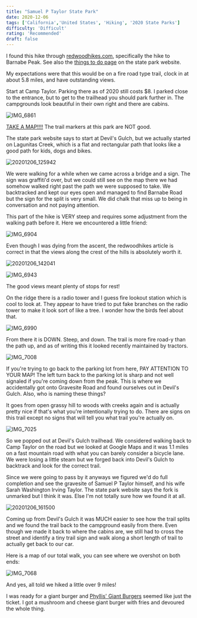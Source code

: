 ```yaml
---
title: "Samuel P Taylor State Park"
date: 2020-12-06
tags: ['California','United States', 'Hiking', '2020 State Parks']
difficulty: 'Difficult'
rating: 'Recommended'
draft: false
---
```


I found this hike through [redwoodhikes.com](http://www.redwoodhikes.com/Taylor/Barnabe.html), specifically the hike to Barnabe Peak. See also the [things to do page](https://www.parks.ca.gov/?page_id=28537) on the state park website. 

My expectations were that this would be on a fire road type trail, clock in at about 5.8 miles, and have outstanding views.

Start at Camp Taylor. Parking there as of 2020 still costs $8. I parked close to the entrance, but to get to the trailhead you should park further in. The campgrounds look beautiful in their own right and there are cabins.

![IMG_6861](/images/IMG_6861.jpg)

[TAKE A MAP!!!!](https://www.parks.ca.gov/pages/469/files/samuelptaylorfinalweblayout072715.pdf) The trail markers at this park are NOT good.

The state park website says to start at Devil's Gulch, but we actually started on Lagunitas Creek, which is a flat and rectangular path that looks like a good path for kids, dogs and bikes.

![20201206_125942](/images/20201206_125942.jpg)

We were walking for a while when we came across a bridge and a sign. The sign was graffiti'd over, but we could still see on the map there we had somehow walked right past the path we were supposed to take. We backtracked and kept our eyes open and managed to find Barnabe Road but the sign for the split is very small. We did chalk that miss up to being in conversation and not paying attention.

This part of the hike is VERY steep and requires some adjustment from the walking path before it. Here we encountered a little friend:

![IMG_6904](/images/IMG_6904.jpg)

Even though I was dying from the ascent, the redwoodhikes article is correct in that the views along the crest of the hills is absolutely worth it. 

![20201206_142041](/images/20201206_142041.jpg)

![IMG_6943](/images/IMG_6943.jpg)

The good views meant plenty of stops for rest!

On the ridge there is a radio tower and I guess fire lookout station which is cool to look at. They appear to have tried to put fake branches on the radio tower to make it look sort of like a tree. I wonder how the birds feel about that.

![IMG_6990](/images/IMG_6990.jpg)

From there it is DOWN. Steep, and down. The trail is more fire road-y than the path up, and as of writing this it looked recently maintained by tractors. 

![IMG_7008](/images/IMG_7008.jpg)

If you're trying to go back to the parking lot from here, PAY ATTENTION TO YOUR MAP! The left turn back to the parking lot is sharp and not well signaled if you're coming down from the peak. This is where we accidentally got onto Gravesite Road and found ourselves out in Devil's Gulch. Also, who is naming these things?

It goes from open grassy hill to woods with creeks again and is actually pretty nice if that's what you're intentionally trying to do. There are signs on this trail except no signs that will tell you what trail you're actually on.

![IMG_7025](/images/IMG_7025.jpg)

So we popped out at Devil's Gulch trailhead. We considered walking back to Camp Taylor on the road but we looked at Google Maps and it was 1.1 miles on a fast mountain road with what you can barely consider a bicycle lane. We were losing a little steam but we forged back into Devil's Gulch to backtrack and look for the correct trail.

Since we were going to pass by it anyways we figured we'd do full completion and see the gravesite of Samuel P Taylor himself, and his wife Sarah Washington Irving Taylor. The state park website says the fork is unmarked but I think it was. Else I'm not totally sure how we found it at all.

![20201206_161500](/images/20201206_161500.jpg)

Coming up from Devil's Gulch it was MUCH easier to see how the trail splits and we found the trail back to the campground easily from there. Even though we made it back to where the cabins are, we still had to cross the street and identify a tiny trail sign and walk along a short length of trail to actually get back to our car.

Here is a map of our total walk, you can see where we overshot on both ends:

![IMG_7068](/images/IMG_7068.jpg)

And yes, all told we hiked a little over 9 miles!

I was ready for a giant burger and [Phyllis' Giant Burgers](https://www.yelp.com/biz/phyllis-giant-burgers-san-rafael) seemed like just the ticket. I got a mushroom and cheese giant burger with fries and devoured the whole thing.
